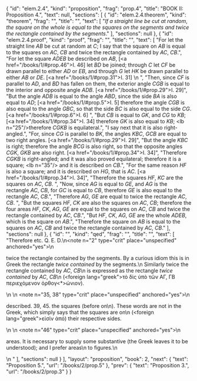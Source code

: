 {
  "id": "elem.2.4",
  "kind": "proposition",
  "frag": "prop.4",
  "title": "BOOK II: Proposition 4.",
  "text": null,
  "sections": [
    {
      "id": "elem.2.4.theorem",
      "kind": "theorem",
      "frag": "",
      "title": "",
      "text": [
        "<var>If a straight line be cut at random</var>, <var>the square on the whole is equal to the squares on the segments and twice the rectangle contained by the segments</var>."
      ],
      "sections": null
    },
    {
      "id": "elem.2.4.proof",
      "kind": "proof",
      "frag": "",
      "title": "",
      "text": [
        "For let the straight line <var>AB</var> be cut at random at <var>C</var>; I say that the square on <var>AB</var> is equal to the squares on <var>AC</var>, <var>CB</var> and twice the rectangle contained by <var>AC</var>, <var>CB</var>.",
        "For let the square <var>ADEB</var> be described on <var>AB</var>, [<a href=\"/books/1/#prop.46\">I. 46</a>] let <var>BD</var> be joined; through <var>C</var> let <var>CF</var> be drawn parallel to either <var>AD</var> or <var>EB</var>, and through <var>G</var> let <var>HK</var> be drawn parallel to either <var>AB</var> or <var>DE</var>. [<a href=\"/books/1/#prop.31\">I. 31</a>] \n       ",
        "Then, since <var>CF</var> is parallel to <var>AD</var>, and <var>BD</var> has fallen on them, the exterior angle <var>CGB</var> is equal to the interior and opposite angle <var>ADB</var>. [<a href=\"/books/1/#prop.29\">I. 29</a>]",
        "But the angle <var>ADB</var> is equal to the angle <var>ABD</var>, since the side <var>BA</var> is also equal to <var>AD</var>; [<a href=\"/books/1/#prop.5\">I. 5</a>] therefore the angle <var>CGB</var> is also equal to the angle <var>GBC</var>, so that the side <var>BC</var> is also equal to the side <var>CG</var>. [<a href=\"/books/1/#prop.6\">I. 6</a>] ",
        "But <var>CB</var> is equal to <var>GK</var>, and <var>CG</var> to <var>KB</var>; [<a href=\"/books/1/#prop.34\">I. 34</a>] therefore <var>GK</var> is also equal to <var>KB</var>; <lb n=\"25\"/>therefore <var>CGKB</var> is equilateral.",
        "I say next that it is also right-angled.",
        "For, since <var>CG</var> is parallel to <var>BK</var>, the angles <var>KBC</var>, <var>GCB</var> are equal to two right angles. [<a href=\"/books/1/#prop.29\">I. 29</a>]",
        "But the angle <var>KBC</var> is right; therefore the angle <var>BCG</var> is also right, so that the opposite angles <var>CGK</var>, <var>GKB</var> are also right. [<a href=\"/books/1/#prop.34\">I. 34</a>]",
        "Therefore <var>CGKB</var> is right-angled; and it was also proved equilateral; therefore it is a square; <lb n=\"35\"/> and it is described on <var>CB</var>.",
        "For the same reason <var>HF</var> is also a square; and it is described on <var>HG</var>, that is <var>AC</var>. [<a href=\"/books/1/#prop.34\">I. 34</a>]",
        "Therefore the squares <var>HF</var>, <var>KC</var> are the squares on <var>AC</var>, <var>CB</var>. ",
        "Now, since <var>AG</var> is equal to <var>GE</var>, and <var>AG</var> is the rectangle <var>AC</var>, <var>CB</var>, for <var>GC</var> is equal to <var>CB</var>, therefore <var>GE</var> is also equal to the rectangle <var>AC</var>, <var>CB</var>.",
        "Therefore <var>AG</var>, <var>GE</var> are equal to twice the rectangle <var>AC</var>, <var>CB</var>. ",
        "But the squares <var>HF</var>, <var>CK</var> are also the squares on <var>AC</var>, <var>CB</var>; therefore the four areas <var>HF</var>, <var>CK</var>, <var>AG</var>, <var>GE</var> are equal to the squares on <var>AC</var>, <var>CB</var> and twice the rectangle contained by <var>AC</var>, <var>CB</var>.",
        "But <var>HF</var>, <var>CK</var>, <var>AG</var>, <var>GE</var> are the whole <var>ADEB</var>, which is the square on <var>AB</var>.",
        "Therefore the square on <var>AB</var> is equal to the squares on <var>AC</var>, <var>CB</var> and twice the rectangle contained by <var>AC</var>, <var>CB</var>."
      ],
      "sections": null
    },
    {
      "id": "",
      "kind": "qed",
      "frag": "",
      "title": "",
      "text": [
        "Therefore etc. Q. E. D.\n<note n=\"2\" type=\"crit\" place=\"unspecified\" anchored=\"yes\">\n        <p>twice the rectangle contained by the segments. By a curious idiom this is in Greek <quote>the rectangle <var>twice contained</var> by the segments.</quote>\n Similarly <quote>twice the rectangle contained by <var>AC</var>, <var>CB</var></quote>\n is expressed as <quote>the rectangle <var>twice contained</var> by <var>AC</var>, <var>CB</var></quote>\n (<foreign lang=\"greek\">τὸ δὶς ὑπὸ τῶν ΑΓ, ΓΒ περιεχόμενον ὀρθογ&lt;*&gt;ώνιον</foreign>).</p>\n       </note>\n       <note n=\"35, 38\" type=\"crit\" place=\"unspecified\" anchored=\"yes\">\n        <p>described. 39, 45. the squares (before <quote>on</quote>\n). These words are not in the Greek, which simply says that the squares <quote>are on</quote>\n (<foreign lang=\"greek\">εἰσἱν ἀπό</foreign>) their respective sides.</p>\n       </note>\n       <note n=\"46\" type=\"crit\" place=\"unspecified\" anchored=\"yes\">\n        <p>areas. It is necessary to supply some substantive (the Greek leaves it to be understood); and I prefer <quote>areas</quote>\n to <quote>figures.</quote>\n</p>\n       </note>"
      ],
      "sections": null
    }
  ],
  "layout": "proposition",
  "book": 2,
  "next": {
    "text": "Proposition 5.",
    "url": "/books/2/prop.5"
  },
  "prev": {
    "text": "Proposition 3.",
    "url": "/books/2/prop.3"
  }
}
